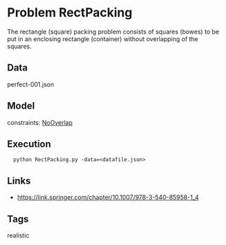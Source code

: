 # Problem RectPacking

The rectangle (square) packing problem consists of squares (bowes)
to be put in an enclosing rectangle (container) without overlapping of the squares.


## Data
  perfect-001.json

## Model
  constraints: [NoOverlap](http://pycsp.org/documentation/constraints/NoOverlap)

## Execution
```
  python RectPacking.py -data=<datafile.json>
```

## Links
  - https://link.springer.com/chapter/10.1007/978-3-540-85958-1_4

## Tags
  realistic
